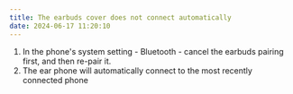 ```yaml
---
title: The earbuds cover does not connect automatically
date: 2024-06-17 11:20:10
---
```


1. In the phone's system setting - Bluetooth - cancel the earbuds pairing first, and then re-pair it.
2. The ear phone will automatically connect to the most recently connected phone
